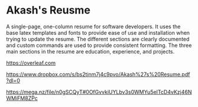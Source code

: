 # Akash's Reusme
A single-page, one-column resume for software developers. It uses the base latex templates and fonts to provide ease of use and installation when trying to update the resume. The different sections are clearly documented and custom commands are used to provide consistent formatting. The three main sections in the resume are education, experience, and projects.

https://overleaf.com

https://www.dropbox.com/s/bs2tinm7j4c9pvo/Akash%27s%20Resume.pdf?dl=0

https://mega.nz/file/n0gSCQyT#0OfGvvkiUYLbv3s0WMYu5eITcD4vKzj46NWMiFM8ZPc
